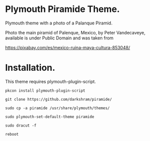 # Plymouth Piramide Theme.
Plymouth theme with a photo of a Palanque Piramid.

Photo the main piramid of Palenque, Mexico, by Peter Vandecaveye, available is under Public Domain and was taken from

https://pixabay.com/es/mexico-ruina-maya-cultura-853048/

# Installation.

This theme requires plymouth-plugin-script.

```
pkcon install plymouth-plugin-script

git clone https://github.com/darkshram/piramide/

sudo cp -a piramide /usr/share/plymouth/themes/

sudo plymouth-set-default-theme piramide

sudo dracut -f

reboot
```
